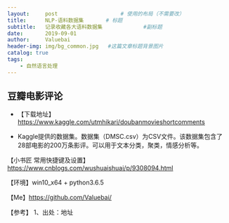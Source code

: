 ```yaml
---
layout:     post					# 使用的布局（不需要改）
title:      NLP-语料数据集		# 标题
subtitle:   记录收藏各大语料数据集    			#副标题
date:       2019-09-01
author:     Valuebai
header-img: img/bg_common.jpg 	#这篇文章标题背景图片
catalog: true
tags:
    - 自然语言处理
---
```




## 豆瓣电影评论

- 【下载地址】https://www.kaggle.com/utmhikari/doubanmovieshortcomments

- Kaggle提供的数据集。数据集（DMSC.csv）为CSV文件。该数据集包含了28部电影的200万条影评。可以用于文本分类，聚类，情感分析等。

【小书匠 常用快捷键及设置】https://www.cnblogs.com/wushuaishuai/p/9308094.html



【环境】win10_x64 + python3.6.5


【Me】https://github.com/Valuebai/


【参考】
1、出处：地址